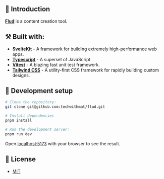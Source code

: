 ## 👋 Introduction

[**Flud**](https://flud.vercel.app/) is a content creation tool.

## ⚒️ Built with:

- [**SvelteKit**](https://kit.svelte.dev/) - A framework for building extremely high-performance web apps.
- [**Typescript**](https://www.typescriptlang.org/) - A superset of JavaScript.
- [**Vitest**](https://vitest.dev/) - A blazing fast unit test framework.
- [**Tailwind CSS**](https://tailwindcss.com/) - A utility-first CSS framework for rapidly building custom designs.

## 🔧 Development setup

```bash
# Clone the repository:
git clone git@github.com:techwithmat/flud.git

# Install dependencies
pnpm install

# Run the development server:
pnpm run dev
```

Open [localhost:5173](http://localhost:5173/) with your browser to see the result.

## 🔑 License

- [MIT](https://github.com/techwithmat/flud/blob/main/LICENSE)
